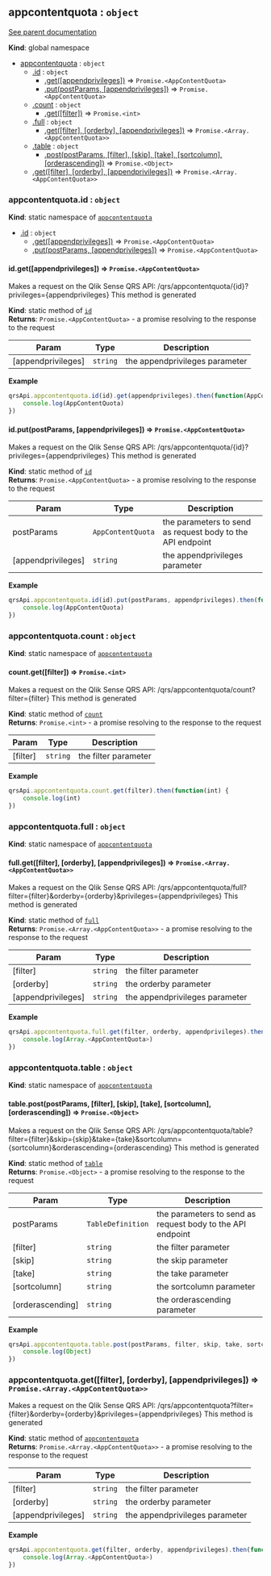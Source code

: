 <a name="appcontentquota"></a>
## appcontentquota : <code>object</code>
[See parent documentation](qrs.md)

**Kind**: global namespace  

* [appcontentquota](#appcontentquota) : <code>object</code>
  * [.id](#appcontentquota.id) : <code>object</code>
    * [.get([appendprivileges])](#appcontentquota.id.get) ⇒ <code>Promise.&lt;AppContentQuota&gt;</code>
    * [.put(postParams, [appendprivileges])](#appcontentquota.id.put) ⇒ <code>Promise.&lt;AppContentQuota&gt;</code>
  * [.count](#appcontentquota.count) : <code>object</code>
    * [.get([filter])](#appcontentquota.count.get) ⇒ <code>Promise.&lt;int&gt;</code>
  * [.full](#appcontentquota.full) : <code>object</code>
    * [.get([filter], [orderby], [appendprivileges])](#appcontentquota.full.get) ⇒ <code>Promise.&lt;Array.&lt;AppContentQuota&gt;&gt;</code>
  * [.table](#appcontentquota.table) : <code>object</code>
    * [.post(postParams, [filter], [skip], [take], [sortcolumn], [orderascending])](#appcontentquota.table.post) ⇒ <code>Promise.&lt;Object&gt;</code>
  * [.get([filter], [orderby], [appendprivileges])](#appcontentquota.get) ⇒ <code>Promise.&lt;Array.&lt;AppContentQuota&gt;&gt;</code>

<a name="appcontentquota.id"></a>
### appcontentquota.id : <code>object</code>
**Kind**: static namespace of <code>[appcontentquota](#appcontentquota)</code>  

* [.id](#appcontentquota.id) : <code>object</code>
  * [.get([appendprivileges])](#appcontentquota.id.get) ⇒ <code>Promise.&lt;AppContentQuota&gt;</code>
  * [.put(postParams, [appendprivileges])](#appcontentquota.id.put) ⇒ <code>Promise.&lt;AppContentQuota&gt;</code>

<a name="appcontentquota.id.get"></a>
#### id.get([appendprivileges]) ⇒ <code>Promise.&lt;AppContentQuota&gt;</code>
Makes a request on the Qlik Sense QRS API:
/qrs/appcontentquota/{id}?privileges={appendprivileges}
This method is generated

**Kind**: static method of <code>[id](#appcontentquota.id)</code>  
**Returns**: <code>Promise.&lt;AppContentQuota&gt;</code> - a promise resolving to the response to the request  

| Param | Type | Description |
| --- | --- | --- |
| [appendprivileges] | <code>string</code> | the appendprivileges parameter |

**Example**  
```javascript
qrsApi.appcontentquota.id(id).get(appendprivileges).then(function(AppContentQuota) {
	console.log(AppContentQuota)
})
```
<a name="appcontentquota.id.put"></a>
#### id.put(postParams, [appendprivileges]) ⇒ <code>Promise.&lt;AppContentQuota&gt;</code>
Makes a request on the Qlik Sense QRS API:
/qrs/appcontentquota/{id}?privileges={appendprivileges}
This method is generated

**Kind**: static method of <code>[id](#appcontentquota.id)</code>  
**Returns**: <code>Promise.&lt;AppContentQuota&gt;</code> - a promise resolving to the response to the request  

| Param | Type | Description |
| --- | --- | --- |
| postParams | <code>AppContentQuota</code> | the parameters to send as request body to the API endpoint |
| [appendprivileges] | <code>string</code> | the appendprivileges parameter |

**Example**  
```javascript
qrsApi.appcontentquota.id(id).put(postParams, appendprivileges).then(function(AppContentQuota) {
	console.log(AppContentQuota)
})
```
<a name="appcontentquota.count"></a>
### appcontentquota.count : <code>object</code>
**Kind**: static namespace of <code>[appcontentquota](#appcontentquota)</code>  
<a name="appcontentquota.count.get"></a>
#### count.get([filter]) ⇒ <code>Promise.&lt;int&gt;</code>
Makes a request on the Qlik Sense QRS API:
/qrs/appcontentquota/count?filter={filter}
This method is generated

**Kind**: static method of <code>[count](#appcontentquota.count)</code>  
**Returns**: <code>Promise.&lt;int&gt;</code> - a promise resolving to the response to the request  

| Param | Type | Description |
| --- | --- | --- |
| [filter] | <code>string</code> | the filter parameter |

**Example**  
```javascript
qrsApi.appcontentquota.count.get(filter).then(function(int) {
	console.log(int)
})
```
<a name="appcontentquota.full"></a>
### appcontentquota.full : <code>object</code>
**Kind**: static namespace of <code>[appcontentquota](#appcontentquota)</code>  
<a name="appcontentquota.full.get"></a>
#### full.get([filter], [orderby], [appendprivileges]) ⇒ <code>Promise.&lt;Array.&lt;AppContentQuota&gt;&gt;</code>
Makes a request on the Qlik Sense QRS API:
/qrs/appcontentquota/full?filter={filter}&orderby={orderby}&privileges={appendprivileges}
This method is generated

**Kind**: static method of <code>[full](#appcontentquota.full)</code>  
**Returns**: <code>Promise.&lt;Array.&lt;AppContentQuota&gt;&gt;</code> - a promise resolving to the response to the request  

| Param | Type | Description |
| --- | --- | --- |
| [filter] | <code>string</code> | the filter parameter |
| [orderby] | <code>string</code> | the orderby parameter |
| [appendprivileges] | <code>string</code> | the appendprivileges parameter |

**Example**  
```javascript
qrsApi.appcontentquota.full.get(filter, orderby, appendprivileges).then(function(Array.<AppContentQuota>) {
	console.log(Array.<AppContentQuota>)
})
```
<a name="appcontentquota.table"></a>
### appcontentquota.table : <code>object</code>
**Kind**: static namespace of <code>[appcontentquota](#appcontentquota)</code>  
<a name="appcontentquota.table.post"></a>
#### table.post(postParams, [filter], [skip], [take], [sortcolumn], [orderascending]) ⇒ <code>Promise.&lt;Object&gt;</code>
Makes a request on the Qlik Sense QRS API:
/qrs/appcontentquota/table?filter={filter}&skip={skip}&take={take}&sortcolumn={sortcolumn}&orderascending={orderascending}
This method is generated

**Kind**: static method of <code>[table](#appcontentquota.table)</code>  
**Returns**: <code>Promise.&lt;Object&gt;</code> - a promise resolving to the response to the request  

| Param | Type | Description |
| --- | --- | --- |
| postParams | <code>TableDefinition</code> | the parameters to send as request body to the API endpoint |
| [filter] | <code>string</code> | the filter parameter |
| [skip] | <code>string</code> | the skip parameter |
| [take] | <code>string</code> | the take parameter |
| [sortcolumn] | <code>string</code> | the sortcolumn parameter |
| [orderascending] | <code>string</code> | the orderascending parameter |

**Example**  
```javascript
qrsApi.appcontentquota.table.post(postParams, filter, skip, take, sortcolumn, orderascending).then(function(Object) {
	console.log(Object)
})
```
<a name="appcontentquota.get"></a>
### appcontentquota.get([filter], [orderby], [appendprivileges]) ⇒ <code>Promise.&lt;Array.&lt;AppContentQuota&gt;&gt;</code>
Makes a request on the Qlik Sense QRS API:
/qrs/appcontentquota?filter={filter}&orderby={orderby}&privileges={appendprivileges}
This method is generated

**Kind**: static method of <code>[appcontentquota](#appcontentquota)</code>  
**Returns**: <code>Promise.&lt;Array.&lt;AppContentQuota&gt;&gt;</code> - a promise resolving to the response to the request  

| Param | Type | Description |
| --- | --- | --- |
| [filter] | <code>string</code> | the filter parameter |
| [orderby] | <code>string</code> | the orderby parameter |
| [appendprivileges] | <code>string</code> | the appendprivileges parameter |

**Example**  
```javascript
qrsApi.appcontentquota.get(filter, orderby, appendprivileges).then(function(Array.<AppContentQuota>) {
	console.log(Array.<AppContentQuota>)
})
```
